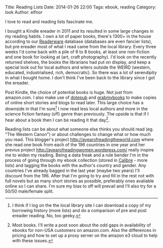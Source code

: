 Title: Reading Lists
Date: 2014-01-26 22:00
Tags: ebook, reading
Category: look
Author: elfnor

I love to read and reading lists fascinate me.

I bought a Kindle ereader in 2011 and its resulted in some large changes in my reading habits. I own a lot of paper books, there's 1300+ in the house according to our [Readerware](http://www.readerware.com) database (databases are even fancier lists), but pre ereader most of what I read came from the local library. Every three weeks I'd come back with a pile of 6 to 8 books, at least one non-fiction and one book for looking at (art, craft photography). I'd look on the recently returned shelves, the books the librarians had put on display, and keep a special look out for local authors and witers outside the WEIRD (western, educated, industrialised, rich, democratic). So there was a lot of serendipity in what I bought home. I don't think I've been back to the library since I got the ereader.

Post Kindle, the choice of potential books is huge. Not just from amazon.com. I also make use of [dotepub](http://www.dotepub.com) and [grabmybooks](http://grabmybooks.com) to make copies of online short stories and blogs to read later. This large choice has a downside in that I'm sure[^1] I now read less local authors and more in the science fiction fantasy (sff) genre than previously. The upside is that if I hear about a book then I can be reading it that day[^2].

Reading lists can be about what someone else thinks you should read (eg. "The Western Canon") or about challenges to change what or how much you read. This blogger's project <http://ayearofreadingtheworld.com> where she read one book from each of the 196 countries in one year and her previus project <http://ayearofreadingwomen.wordpress.com/> really inspire me to widen my reading. Being a data freak and a rule bender I'm in the process of going through my ebook collection (stored in [Calibre](http://calibre-ebook.com/) - more lists) and tagging the books with the author's country and gender. Any countries I've already bagged in the last year (maybe two years) I'll discount from the 196. After that I'm going to try and fill in the rest not with full novels but as many short stories as possible, preferably ones avaliable online so I can share. I'm sure my bias to sff will prevail and I'll also try for a 50/50 male/female split.

[^1]: I think if I log on the the local library site I can download a copy of my borrowing history (more lists) and do a comparison of pre and post ereader reading. No, too geeky.

[^2]: Most books. I'll write a post soon about the odd gaps in availability of ebooks for non-USA customers on amazon.com. Also the differences in pricing and how to set up a proxy server on the amazon e3 cloud to help with these issues.
